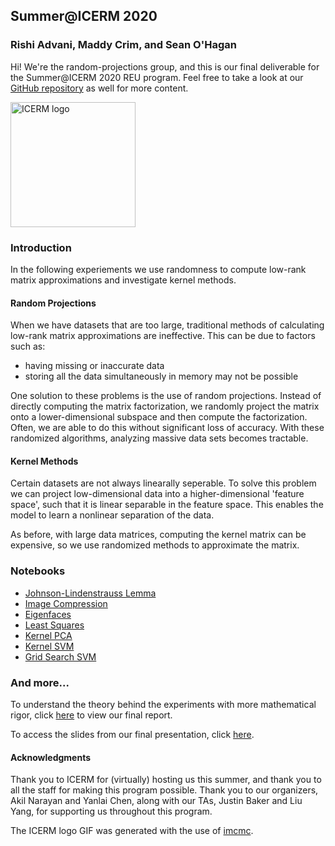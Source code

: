## Summer@ICERM 2020
### Rishi Advani, Maddy Crim, and Sean O'Hagan


<!-- <link rel="shortcut icon" type="image/x-icon" href="favicon.ico/?">

<link rel="apple-touch-icon" sizes="180x180" href="apple-touch-icon.png">
<link rel="icon" type="image/png" sizes="32x32" href="favicon-32x32.png">
<link rel="icon" type="image/png" sizes="16x16" href="favicon-16x16.png">
<link rel="manifest" href="site.webmanifest"> -->


Hi! We're the random-projections group, and this is our final deliverable for the Summer@ICERM 2020 REU program. Feel free to take a look at our [GitHub repository](https://github.com/rishi1999/random-projections) as well for more content.

<img src="./examples/home/icermmc.gif" alt="ICERM logo" width="200" height="200"/>

### Introduction
In the following experiements we use randomness to compute low-rank matrix approximations and investigate kernel methods.

#### Random Projections
When we have datasets that are too large, traditional methods of calculating low-rank matrix approximations are ineffective. This can be due to factors such as:
- having missing or inaccurate data
- storing all the data simultaneously in memory may not be possible

One solution to these problems is the use of random projections. Instead of directly computing the matrix factorization, we randomly project the matrix onto a lower-dimensional subspace and then compute the factorization. Often, we are able to do this without significant loss of accuracy. With these randomized algorithms, analyzing massive data sets becomes tractable.

#### Kernel Methods
Certain datasets are not always linearally seperable. To solve this problem we can project low-dimensional data into a higher-dimensional 'feature space', such that it is linear separable in the feature space. This enables the model to learn a nonlinear separation of the data.

As before, with large data matrices, computing the kernel matrix can be expensive, so we use randomized methods to approximate the matrix.


### Notebooks
- [Johnson-Lindenstrauss Lemma](./notebooks/html/JL_Lemma.html)
- [Image Compression](./notebooks/html/Image_Compression.html)
- [Eigenfaces](./notebooks/html/Eigenfaces.html)
- [Least Squares](./notebooks/html/Least_Squares.html)
- [Kernel PCA](./notebooks/html/Kernel_PCA.html)
- [Kernel SVM](./notebooks/html/Kernel_SVM.html)
- [Grid Search SVM](./notebooks/html/GridSearchSVM.html)

### And more...

To understand the theory behind the experiments with more mathematical rigor, click [here](./final_report.pdf) to view our final report.

To access the slides from our final presentation, click [here](./slides.pdf).

#### Acknowledgments

Thank you to ICERM for (virtually) hosting us this summer, and thank you to all the staff for making this program possible. Thank you to our organizers, Akil Narayan and Yanlai Chen, along with our TAs, Justin Baker and Liu Yang, for supporting us throughout this program.

The ICERM logo GIF was generated with the use of [imcmc](https://github.com/ColCarroll/imcmc).

